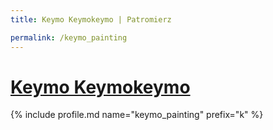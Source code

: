 ```yaml
---
title: Keymo Keymokeymo | Patromierz

permalink: /keymo_painting
---
```


# [Keymo Keymokeymo](https://patronite.pl/keymo_painting)

{% include profile.md name="keymo_painting" prefix="k" %}
